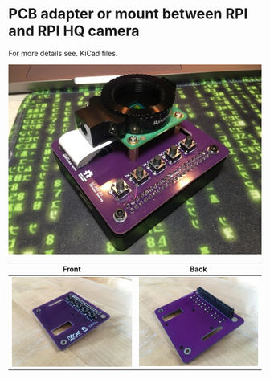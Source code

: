 # PCB adapter or mount between RPI and RPI HQ camera

For more details see. KiCad files.

![](../pics/IMG_3237.JPG)

| Front                                      | Back                                      |
| ------------------------------------------ | ----------------------------------------- |
| ![](../bom/../pics/pcb/pcb-front-real.jpg) | ![](../bom/../pics/pcb/pcb-back-real.jpg) |